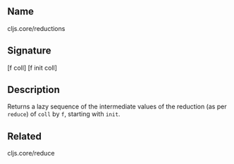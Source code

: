 ## Name
cljs.core/reductions

## Signature
[f coll]
[f init coll]

## Description

Returns a lazy sequence of the intermediate values of the reduction (as per
`reduce`) of `coll` by `f`, starting with `init`.

## Related
cljs.core/reduce
